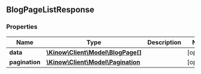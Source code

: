 ## BlogPageListResponse

### Properties
Name | Type | Description | Notes
------------ | ------------- | ------------- | -------------
**data** | [**\Kinow\Client\Model\BlogPage[]**](#BlogPage) |  | [optional] 
**pagination** | [**\Kinow\Client\Model\Pagination**](#Pagination) |  | [optional] 


